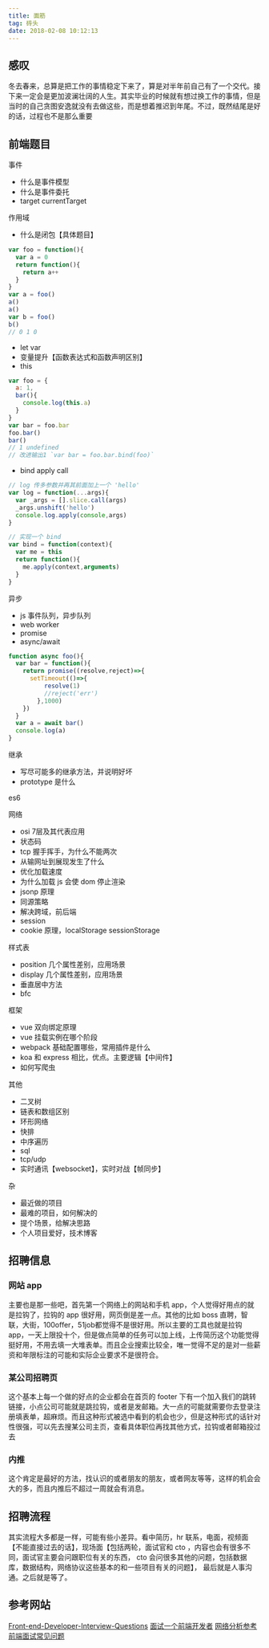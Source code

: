 ```yaml
---
title: 面筋
tag: 砖头
date: 2018-02-08 10:12:13
---
```

<p></p>
<!-- more -->

## 感叹
冬去春来，总算是把工作的事情稳定下来了，算是对半年前自己有了一个交代。接下来一定会是更加波澜壮阔的人生。其实毕业的时候就有想过换工作的事情，但是当时的自己贪图安逸就没有去做这些，而是想着推迟到年尾。不过，既然结尾是好的话，过程也不是那么重要

## 前端题目

事件
* 什么是事件模型
* 什么是事件委托
* target currentTarget

作用域
* 什么是闭包【具体题目】

```js
var foo = function(){
  var a = 0
  return function(){
    return a++
  }
}
var a = foo()
a()
a()
var b = foo()
b()
// 0 1 0
```
* let var
* 变量提升【函数表达式和函数声明区别】
* this

```js
var foo = {
  a: 1,
  bar(){
    console.log(this.a)
  }
}
var bar = foo.bar
foo.bar()
bar()
// 1 undefined
// 改进输出1 `var bar = foo.bar.bind(foo)`
```

* bind apply call

```js
// log 传多参数并再其前面加上一个 'hello'
var log = function(...args){
  var _args = [].slice.call(args)
  _args.unshift('hello')
  console.log.apply(console,args)
}
```
```js
// 实现一个 bind
var bind = function(context){
  var me = this
  return function(){
    me.apply(context,arguments)
  }
}
```

异步
* js 事件队列，异步队列
* web worker
* promise
* async/await

```js
function async foo(){
  var bar = function(){
    return promise((resolve,reject)=>{
      setTimeout(()=>{
          resolve(1)
          //reject('err')
        },1000)
    })
  }
  var a = await bar()
  console.log(a)
}
```

继承
* 写尽可能多的继承方法，并说明好坏
* prototype 是什么

es6


网络
* osi 7层及其代表应用
* 状态码
* tcp 握手挥手，为什么不能两次
* 从输网址到展现发生了什么
* 优化加载速度
* 为什么加载 js 会使 dom 停止渲染
* jsonp 原理
* 同源策略
* 解决跨域，前后端
* session
* cookie 原理，localStorage sessionStorage

样式表
* position 几个属性差别，应用场景
* display 几个属性差别，应用场景
* 垂直居中方法
* bfc

框架
* vue 双向绑定原理
* vue 挂载实例在哪个阶段
* webpack 基础配置哪些，常用插件是什么
* koa 和 express 相比，优点。主要逻辑【中间件】
* 如何写爬虫

其他
* 二叉树
* 链表和数组区别
* 环形网络
* 快排
* 中序遍历
* sql
* tcp/udp
* 实时通讯【websocket】，实时对战【帧同步】

杂
* 最近做的项目
* 最难的项目，如何解决的
* 提个场景，给解决思路
* 个人项目爱好，技术博客





## 招聘信息
### 网站 app
主要也是那一些吧，首先第一个网络上的网站和手机 app，个人觉得好用点的就是拉钩了，拉钩的 app 很好用，网页倒是差一点。其他的比如 boss 直聘，智联，大街，100offer，51job都觉得不是很好用。所以主要的工具也就是拉钩 app，一天上限投十个，但是做点简单的任务可以加上线，上传简历这个功能觉得挺好用，不用去填一大堆表单。而且企业搜索比较全，唯一觉得不足的是对一些薪资和年限标注的可能和实际企业要求不是很符合。

### 某公司招聘页
这个基本上每一个做的好点的企业都会在首页的 footer 下有一个加入我们的跳转链接，小点公司可能就是跳拉钩，或者是发邮箱。大一点的可能就需要你去登录注册填表单，超麻烦。而且这种形式被选中看到的机会也少，但是这种形式的话针对性很强，可以先去搜某公司主页，查看具体职位再找其他方式，拉钩或者邮箱投过去

### 内推
这个肯定是最好的方法，找认识的或者朋友的朋友，或者网友等等，这样的机会会大的多，而且内推后不超过一周就会有消息。

## 招聘流程
其实流程大多都是一样，可能有些小差异。看中简历，hr 联系，电面，视频面【不能直接过去的话】，现场面【包括两轮，面试官和 cto ，内容也会有很多不同，面试官主要会问跟职位有关的东西， cto 会问很多其他的问题，包括数据库，数据结构，网络协议这些基本的和一些项目有关的问题】， 最后就是人事沟通。之后就是等了。

## 参考网站
[Front-end-Developer-Interview-Questions](https://github.com/h5bp/Front-end-Developer-Interview-Questions)
[面试一个前端开发者](https://zfanw.com/blog/interviewing-a-front-end-developer.html)
[网络分析参考](https://developers.google.com/web/tools/chrome-devtools/network-performance/reference#timing-explanation)
[前端面试常见问题](https://zhuanlan.zhihu.com/p/29722662)